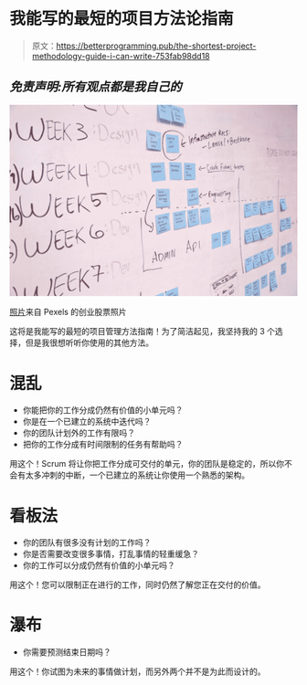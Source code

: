 # 我能写的最短的项目方法论指南

> 原文：<https://betterprogramming.pub/the-shortest-project-methodology-guide-i-can-write-753fab98dd18>

## *免责声明:所有观点都是我自己的*

![](img/4cda7cda5333adb9c4dc1ab1480175fa.png)

[照片](https://www.pexels.com/photo/blue-printer-paper-7376/)来自 Pexels 的创业股票照片

这将是我能写的最短的项目管理方法指南！为了简洁起见，我坚持我的 3 个选择，但是我很想听听你使用的其他方法。

# 混乱

*   你能把你的工作分成仍然有价值的小单元吗？
*   你是在一个已建立的系统中迭代吗？
*   你的团队计划外的工作有限吗？
*   把你的工作分成有时间限制的任务有帮助吗？

用这个！Scrum 将让你把工作分成可交付的单元，你的团队是稳定的，所以你不会有太多冲刺的中断，一个已建立的系统让你使用一个熟悉的架构。

# 看板法

*   你的团队有很多没有计划的工作吗？
*   你是否需要改变很多事情，打乱事情的轻重缓急？
*   你的工作可以分成仍然有价值的小单元吗？

用这个！您可以限制正在进行的工作，同时仍然了解您正在交付的价值。

# 瀑布

*   你需要预测结束日期吗？

用这个！你试图为未来的事情做计划，而另外两个并不是为此而设计的。